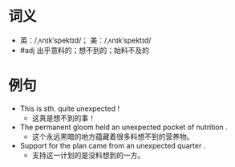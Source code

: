 # 词义
- 英：/ˌʌnɪkˈspektɪd/； 美：/ˌʌnɪkˈspektɪd/
- #adj 出乎意料的；想不到的；始料不及的
# 例句
- This is sth. quite unexpected !
	- 这真是想不到的事！
- The permanent gloom held an unexpected pocket of nutrition .
	- 这个永远黑暗的地方蕴藏着很多料想不到的营养物。
- Support for the plan came from an unexpected quarter .
	- 支持这一计划的是没料想到的一方。
